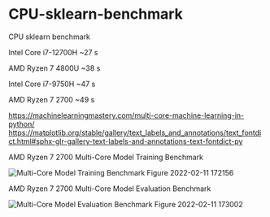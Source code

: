 # CPU-sklearn-benchmark
CPU sklearn benchmark

Intel Core i7-12700H  ~27 s

AMD Ryzen 7 4800U     ~38 s

Intel Core i7-9750H   ~47 s

AMD Ryzen 7 2700      ~49 s

https://machinelearningmastery.com/multi-core-machine-learning-in-python/
https://matplotlib.org/stable/gallery/text_labels_and_annotations/text_fontdict.html#sphx-glr-gallery-text-labels-and-annotations-text-fontdict-py

AMD Ryzen 7 2700 Multi-Core Model Training Benchmark

![Multi-Core Model Training Benchmark Figure 2022-02-11 172156](https://user-images.githubusercontent.com/86154919/153567956-21a61648-c762-4d24-9eae-86c8f135e269.png)

AMD Ryzen 7 2700 Multi-Core Model Evaluation Benchmark

![Multi-Core Model Evaluation Benchmark Figure 2022-02-11 173002](https://user-images.githubusercontent.com/86154919/153567985-348672ca-2e79-4494-aa3f-dbc6693c7ee0.png)
